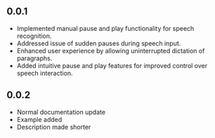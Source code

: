 ## 0.0.1
- Implemented manual pause and play functionality for speech recognition.
- Addressed issue of sudden pauses during speech input.
- Enhanced user experience by allowing uninterrupted dictation of paragraphs.
- Added intuitive pause and play features for improved control over speech interaction.

## 0.0.2
- Normal documentation update
- Example added
- Description made shorter

